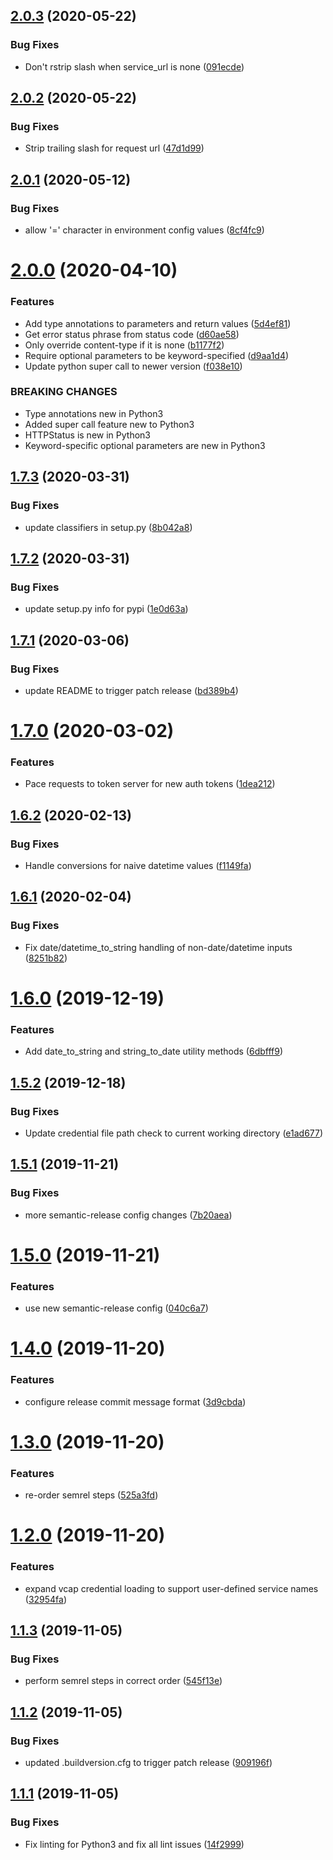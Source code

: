 ## [2.0.3](https://github.com/IBM/python-sdk-core/compare/v2.0.2...v2.0.3) (2020-05-22)


### Bug Fixes

* Don't rstrip slash when service_url is none ([091ecde](https://github.com/IBM/python-sdk-core/commit/091ecde7ab6c8aadc81c71aa35d6a33572856ac8))

## [2.0.2](https://github.com/IBM/python-sdk-core/compare/v2.0.1...v2.0.2) (2020-05-22)


### Bug Fixes

* Strip trailing slash for request url ([47d1d99](https://github.com/IBM/python-sdk-core/commit/47d1d99261767331a2583612ebaf048cf60d1fd3))

## [2.0.1](https://github.com/IBM/python-sdk-core/compare/v2.0.0...v2.0.1) (2020-05-12)


### Bug Fixes

* allow '=' character in environment config values ([8cf4fc9](https://github.com/IBM/python-sdk-core/commit/8cf4fc945a0f77fccf977bfdd0cc3cd203aac0bb))

# [2.0.0](https://github.com/IBM/python-sdk-core/compare/v1.7.3...v2.0.0) (2020-04-10)


### Features

* Add type annotations to parameters and return values ([5d4ef81](https://github.com/IBM/python-sdk-core/commit/5d4ef81a7fa85185839b966b80be6d033bc5eed5))
* Get error status phrase from status code ([d60ae58](https://github.com/IBM/python-sdk-core/commit/d60ae582be18af96c21f1e8a55b707f1d2fa44b4))
* Only override content-type if it is none ([b1177f2](https://github.com/IBM/python-sdk-core/commit/b1177f284a0c08255a5ceea26aca9570c4f699dc))
* Require optional parameters to be keyword-specified ([d9aa1d4](https://github.com/IBM/python-sdk-core/commit/d9aa1d4e4bad68961b3c365aaa8b4d5457921c06))
* Update python super call to newer version ([f038e10](https://github.com/IBM/python-sdk-core/commit/f038e103157afc8ad78d9817b1d233dc507e64db))


### BREAKING CHANGES

* Type annotations new in Python3
* Added super call feature new to Python3
* HTTPStatus is new in Python3
* Keyword-specific optional parameters are new in Python3

## [1.7.3](https://github.com/IBM/python-sdk-core/compare/v1.7.2...v1.7.3) (2020-03-31)


### Bug Fixes

* update classifiers in setup.py ([8b042a8](https://github.com/IBM/python-sdk-core/commit/8b042a831f923f8f09812560f8f0085c7431ce83))

## [1.7.2](https://github.com/IBM/python-sdk-core/compare/v1.7.1...v1.7.2) (2020-03-31)


### Bug Fixes

* update setup.py info for pypi ([1e0d63a](https://github.com/IBM/python-sdk-core/commit/1e0d63aa5b07544b0588fe211dea5b162fe67c49))

## [1.7.1](https://github.com/IBM/python-sdk-core/compare/v1.7.0...v1.7.1) (2020-03-06)


### Bug Fixes

* update README to trigger patch release ([bd389b4](https://github.com/IBM/python-sdk-core/commit/bd389b4e0c4451710c6e12d5325cadcabd6c8289))

# [1.7.0](https://github.com/IBM/python-sdk-core/compare/v1.6.2...v1.7.0) (2020-03-02)


### Features

* Pace requests to token server for new auth tokens ([1dea212](https://github.com/IBM/python-sdk-core/commit/1dea212b8720849370eb8a05d95d74a469a38ab7))

## [1.6.2](https://github.com/IBM/python-sdk-core/compare/v1.6.1...v1.6.2) (2020-02-13)


### Bug Fixes

* Handle conversions for naive datetime values ([f1149fa](https://github.com/IBM/python-sdk-core/commit/f1149fa815f3f1585b3e02da278dd075b9a1f836))

## [1.6.1](https://github.com/IBM/python-sdk-core/compare/v1.6.0...v1.6.1) (2020-02-04)


### Bug Fixes

* Fix date/datetime_to_string handling of non-date/datetime inputs ([8251b82](https://github.com/IBM/python-sdk-core/commit/8251b820e3a00db855d1960defe75279e3b02515))

# [1.6.0](https://github.com/IBM/python-sdk-core/compare/v1.5.2...v1.6.0) (2019-12-19)


### Features

* Add date_to_string and string_to_date utility methods ([6dbfff9](https://github.com/IBM/python-sdk-core/commit/6dbfff92a7758e7cbf78e5cb949dd15beb0dec7f))

## [1.5.2](https://github.com/IBM/python-sdk-core/compare/v1.5.1...v1.5.2) (2019-12-18)


### Bug Fixes

* Update credential file path check to current working directory ([e1ad677](https://github.com/IBM/python-sdk-core/commit/e1ad67781c8bd85739903271deb4ce7a2ea1659a))

## [1.5.1](https://github.com/IBM/python-sdk-core/compare/v1.5.0...v1.5.1) (2019-11-21)


### Bug Fixes

* more semantic-release config changes ([7b20aea](https://github.com/IBM/python-sdk-core/commit/7b20aea08a01df0c5079cb1281c265f31c444d2b))

# [1.5.0](https://github.com/IBM/python-sdk-core/compare/v1.4.0...v1.5.0) (2019-11-21)


### Features

* use new semantic-release config ([040c6a7](https://github.com/IBM/python-sdk-core/commit/040c6a7bb458c109c99e1a9e496b788d24ff12bf))

# [1.4.0](https://github.com/IBM/python-sdk-core/compare/v1.3.0...v1.4.0) (2019-11-20)


### Features

* configure release commit message format ([3d9cbda](https://github.com/IBM/python-sdk-core/commit/3d9cbda0ae2e263d0faf747dac5a99efb090e995))

# [1.3.0](https://github.com/IBM/python-sdk-core/compare/v1.2.0...v1.3.0) (2019-11-20)


### Features

* re-order semrel steps ([525a3fd](https://github.com/IBM/python-sdk-core/commit/525a3fd126a12cb8938c88f89a18f9347394e398))

# [1.2.0](https://github.com/IBM/python-sdk-core/compare/v1.1.3...v1.2.0) (2019-11-20)


### Features

* expand vcap credential loading to support user-defined service names ([32954fa](https://github.com/IBM/python-sdk-core/commit/32954fa1aa6d59416dd4b4c07ea91f51024e7d8f))

## [1.1.3](https://github.com/IBM/python-sdk-core/compare/v1.1.2...v1.1.3) (2019-11-05)


### Bug Fixes

* perform semrel steps in correct order ([545f13e](https://github.com/IBM/python-sdk-core/commit/545f13ebba37578f3cf5f1a7abba28ae159c7faa))

## [1.1.2](https://github.com/IBM/python-sdk-core/compare/v1.1.1...v1.1.2) (2019-11-05)


### Bug Fixes

* updated .buildversion.cfg to trigger patch release ([909196f](https://github.com/IBM/python-sdk-core/commit/909196f2a8e0f24736ee6bf9081b87b7dbcfc499))

## [1.1.1](https://github.com/IBM/python-sdk-core/compare/v1.1.0...v1.1.1) (2019-11-05)


### Bug Fixes

* Fix linting for Python3 and fix all lint issues ([14f2999](https://github.com/IBM/python-sdk-core/commit/14f2999010a9886c20f333247912cbe4996fb662))

